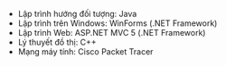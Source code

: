 - Lập trình hướng đối tượng: Java
- Lập trình trên Windows: WinForms (.NET Framework)
- Lập trình Web: ASP.NET MVC 5 (.NET Framework)
- Lý thuyết đồ thị: C++
- Mạng máy tính: Cisco Packet Tracer
